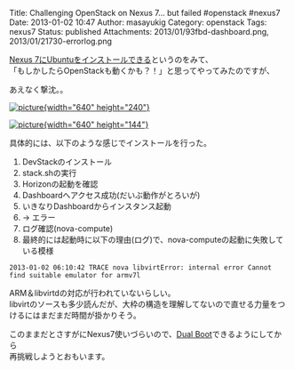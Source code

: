 Title: Challenging OpenStack on Nexus 7... but failed #openstack #nexus7
Date: 2013-01-02 10:47
Author: masayukig
Category: openstack
Tags: nexus7
Status: published
Attachments: 2013/01/93fbd-dashboard.png, 2013/01/21730-errorlog.png

[Nexus
7にUbuntuをインストールできる](https://wiki.ubuntu.com/Nexus7/Installation)というのをみて、  
「もしかしたらOpenStackも動くかも？！」と思ってやってみたのですが、

あえなく撃沈。。


[![picture](https://masayukig.files.wordpress.com/2013/01/93fbd-dashboard.png){width="640"
height="240"}](https://masayukig.files.wordpress.com/2013/01/93fbd-dashboard.png)



[![picture](https://masayukig.files.wordpress.com/2013/01/21730-errorlog.png){width="640"
height="144"}](https://masayukig.files.wordpress.com/2013/01/21730-errorlog.png)




具体的には、以下のような感じでインストールを行った。

1.  DevStackのインストール
2.  stack.shの実行
3.  Horizonの起動を確認
4.  Dashboardへアクセス成功(だいぶ動作がとろいが)
5.  いきなりDashboardからインスタンス起動
6.  → エラー
7.  ログ確認(nova-compute)
8.  最終的には起動時に以下の理由(ログ)で、nova-computeの起動に失敗している模様

<!-- -->

    2013-01-02 06:10:42 TRACE nova libvirtError: internal error Cannot find suitable emulator for armv7l

ARM＆libvirtdの対応が行われていないらしい。  
libvirtのソースも多少読んだが、大枠の構造を理解してないので直せる力量をつけるにはまだまだ時間が掛かりそう。

このままだとさすがにNexus7使いづらいので、[Dual
Boot](https://wiki.ubuntu.com/Nexus7/Installation#Having_both_Android_and_Ubuntu_installed_for_dual_boot)できるようにしてから  
再挑戦しようとおもいます。
